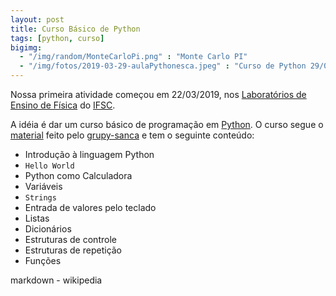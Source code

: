 ```yaml
---
layout: post
title: Curso Básico de Python
tags: [python, curso]
bigimg:
  - "/img/random/MonteCarloPi.png" : "Monte Carlo PI"
  - "/img/fotos/2019-03-29-aulaPythonesca.jpeg" : "Curso de Python 29/03/2019"
---
```


Nossa primeira atividade começou em 22/03/2019, nos
[Laboratórios de Ensino de Física](http://www.lef.ifsc.usp.br/) do
[IFSC](https://www.ifsc.usp.br).

A idéia é dar um curso básico de programação em
[Python](https://python.org). O curso segue o
[material](http://curso.grupysanca.com.br/) feito pelo
[grupy-sanca](https://www.grupysanca.com.br) e tem o seguinte conteúdo:

- Introdução à linguagem Python
- `Hello World`
- Python como Calculadora
- Variáveis
- `Strings`
- Entrada de valores pelo teclado
- Listas
- Dicionários
- Estruturas de controle
- Estruturas de repetição
- Funções

markdown - wikipedia
